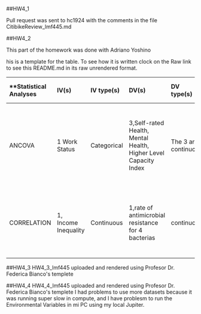 ##HW4_1

Pull request was sent to hc1924 with the comments in the file CitibikeReview_lmf445.md


##HW4_2

This part of the homework was done with Adriano Yoshino

his is a template for the table. To see how it is written clock on the Raw link to see this README.md in its raw unrendered format.

| **Statistical Analyses	|  IV(s)  |  IV type(s) |  DV(s)  |  DV type(s)  |  Control Var | Control Var type  | Question to be answered | _H0_ | alpha | link to paper **|
|:------------------------------|:--------|:------------|:--------|:-------------|:-------------|:------------------|:------------------------|:-----|:------|:----------------|
|ANCOVA |1 Work Status |Categorical|3,Self-rated Health, Mental Health, Higher Level Capacity Index |The 3 are continuous|5,age,sex, years of schooling, annual income,occupation-|age=continuous, sex==categorical,years of schooling=categorical,annual income=continuous,occupation=categorical|Is working at old ages good for health|Health indicators of people who continue to work after 65 years old <= health indicators of people retired at 65 years old|0.05|http://journals.plos.org/plosone/article?id=10.1371/journal.pone.0144069#pone-0144069-g001|
|CORRELATION|1, Income Inequality|Continuous|1,rate of antimicrobial resistance for 4 bacterias| continuous|none|none|Is income inequality correlated to antimicrobial resistance? if yes,how strong it is?|Antimicrobial resistance in low income inequality is equal to Antimicrobial resistance in high income inequality-|0.05|http://journals.plos.org/plosone/article?id=10.1371/journal.pone.0073115|



##HW4_3
HW4_3_lmf445 uploaded and rendered using Profesor Dr. Federica Bianco's templete

##HW4_4
HW4_4_lmf445 uploaded and rendered using Profesor Dr. Federica Bianco's templete
I had problems to use more datasets because it was running super slow in compute, and I have problesm to run the Environmental Variables in mi PC using my local Jupiter.